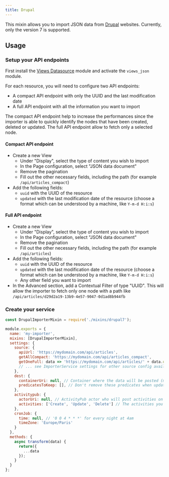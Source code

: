 ```yaml
---
title: Drupal
---
```


This mixin allows you to import JSON data from [Drupal](https://www.drupal.org/drupal-7.0) websites. Currently, only the version 7 is supported.


## Usage

### Setup your API endpoints

First install the [Views Datasource](https://www.drupal.org/project/views_datasource) module and activate the `views_json` module.

For each resource, you will need to configure two API endpoints:
- A compact API endpoint with only the UUID and the last modification date
- A full API endpoint with all the information you want to import

The compact API endpoint help to increase the performances since the importer is able to quickly identify the nodes that have been created, deleted or updated. The full API endpoint allow to fetch only a selected node.

#### Compact API endpoint

- Create a new View
    - Under "Display", select the type of content you wish to import
    - In the Page configuration, select "JSON data document"
    - Remove the pagination
    - Fill out the other necessary fields, including the path (for example `/api/articles_compact`)
- Add the following fields:
    - `uuid` with the UUID of the resource
    - `updated` with the last modification date of the resource (choose a format which can be understood by a machine, like `Y-m-d H:i:s`)

#### Full API endpoint

- Create a new View
  - Under "Display", select the type of content you wish to import
  - In the Page configuration, select "JSON data document"
  - Remove the pagination
  - Fill out the other necessary fields, including the path (for example `/api/articles`)
- Add the following fields:
  - `uuid` with the UUID of the resource
  - `updated` with the last modification date of the resource (choose a format which can be understood by a machine, like `Y-m-d H:i:s`)
  - Any other field you want to import 
- In the Advanced section, add a Contextual Filter of type "UUID". This will allow the importer to fetch only one node with a path like `/api/articles/d29d2a19-13b9-4e57-9047-0d1ad8b944fb`


### Create your service 

```js
const DrupalImporterMixin = require('./mixins/drupal7');

module.exports = {
  name: 'my-importer',
  mixins: [DrupalImporterMixin],
  settings: {
    source: {
      apiUrl: 'https://mydomain.com/api/articles',
      getAllCompact: 'https://mydomain.com/api/articles_compact',
      getOneFull: data => 'https://mydomain.com/api/articles/' + data.uuid,
      // ... see ImporterService settings for other source config available
    },
    dest: {
      containerUri: null, // Container where the data will be posted (must be created already)
      predicatesToKeep: [], // Don't remove these predicates when updating data
    },
    activitypub: {
      actorUri: null, // ActivityPub actor who will post activities on synchronization (leave null to disable this)
      activities: ['Create', 'Update', 'Delete'] // The activities you want to be posted by the actor
    },
    cronJob: {
      time: null, // '0 0 4 * * *' for every night at 4am 
      timeZone: 'Europe/Paris'
    }
  },
  methods: {
    async transform(data) {
      return({
        ...data
      });
    }
  }
};
```
